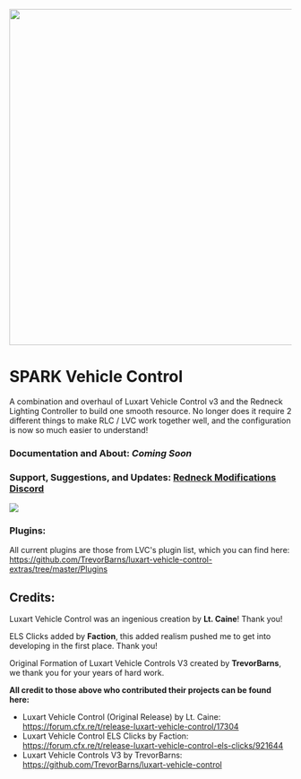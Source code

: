 <p align="center">
<img align="center" width="600" src="https://shadowdevs.com/img/SPARKLogo.png">
</p>

# SPARK Vehicle Control

A combination and overhaul of Luxart Vehicle Control v3 and the Redneck Lighting Controller to build one smooth resource. No longer does it require 2 different things to make RLC / LVC work together well, and the configuration is now so much easier to understand!

### Documentation and About: _Coming Soon_

### Support, Suggestions, and Updates: [Redneck Modifications Discord](https://discord.gg/redneckmods)

<a href="https://discord.link/lvc"><img target="_blank" src="https://discordapp.com/api/guilds/444687526687408148/widget.png?style=banner3"></a>

### Plugins:

All current plugins are those from LVC's plugin list, which you can find here: https://github.com/TrevorBarns/luxart-vehicle-control-extras/tree/master/Plugins

## Credits:

Luxart Vehicle Control was an ingenious creation by **Lt. Caine**! Thank you!

ELS Clicks added by **Faction**, this added realism pushed me to get into developing in the first place. Thank you!

Original Formation of Luxart Vehicle Controls V3 created by **TrevorBarns**, we thank you for your years of hard work.

**All credit to those above who contributed their projects can be found here:**

- Luxart Vehicle Control (Original Release) by Lt. Caine: https://forum.cfx.re/t/release-luxart-vehicle-control/17304
- Luxart Vehicle Control ELS Clicks by Faction: https://forum.cfx.re/t/release-luxart-vehicle-control-els-clicks/921644
- Luxart Vehicle Controls V3 by TrevorBarns: https://github.com/TrevorBarns/luxart-vehicle-control
